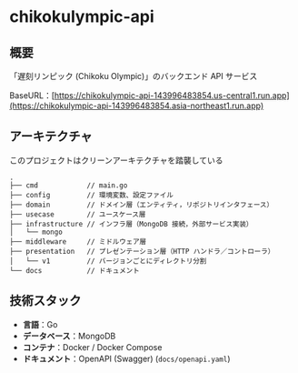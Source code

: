 # chikokulympic-api

## 概要
「遅刻リンピック (Chikoku Olympic)」のバックエンド API サービス

BaseURL：[https://chikokulympic-api-143996483854.us-central1.run.app](https://chikokulympic-api-143996483854.asia-northeast1.run.app)

## アーキテクチャ
このプロジェクトはクリーンアーキテクチャを踏襲している
```
.
├── cmd            // main.go 
├── config         // 環境変数、設定ファイル
├── domain         // ドメイン層（エンティティ，リポジトリインタフェース）
├── usecase        // ユースケース層
├── infrastructure // インフラ層（MongoDB 接続，外部サービス実装）
│   └── mongo
├── middleware     // ミドルウェア層
├── presentation   // プレゼンテーション層（HTTP ハンドラ／コントローラ）
│   └── v1         // バージョンごとにディレクトリ分割
└── docs           // ドキュメント
```

## 技術スタック
- **言語**：Go  
- **データベース**：MongoDB  
- **コンテナ**：Docker / Docker Compose  
- **ドキュメント**：OpenAPI (Swagger) (`docs/openapi.yaml`)

